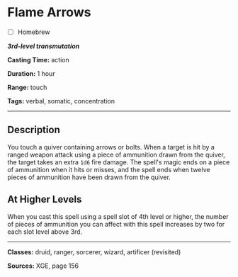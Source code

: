 # Flame Arrows

- [ ] Homebrew

***3rd-level transmutation***

**Casting Time:** action

**Duration:** 1 hour

**Range:** touch

**Tags:** verbal, somatic, concentration

---

## Description
You touch a quiver containing arrows or bolts. When a target is hit by a ranged weapon attack using a piece of ammunition drawn from the quiver, the target takes an extra `1d6` fire damage. The spell's magic ends on a piece of ammunition when it hits or misses, and the spell ends when twelve pieces of ammunition have been drawn from the quiver.

## At Higher Levels
When you cast this spell using a spell slot of 4th level or higher, the number of pieces of ammunition you can affect with this spell increases by two for each slot level above 3rd.

---

**Classes:** druid, ranger, sorcerer, wizard, artificer (revisited)

**Sources:** XGE, page 156

